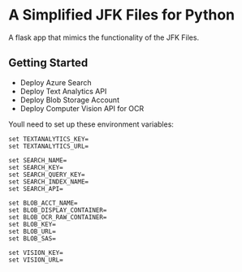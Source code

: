 # A Simplified JFK Files for Python

A flask app that mimics the functionality of the JFK Files.

## Getting Started

 * Deploy Azure Search
 * Deploy Text Analytics API
 * Deploy Blob Storage Account
 * Deploy Computer Vision API for OCR

Youll need to set up these environment variables:

    set TEXTANALYTICS_KEY=
    set TEXTANALYTICS_URL=

    set SEARCH_NAME=
    set SEARCH_KEY=
    set SEARCH_QUERY_KEY=
    set SEARCH_INDEX_NAME=
    set SEARCH_API=

    set BLOB_ACCT_NAME=
    set BLOB_DISPLAY_CONTAINER=
    set BLOB_OCR_RAW_CONTAINER=
    set BLOB_KEY=
    set BLOB_URL=
    set BLOB_SAS=

    set VISION_KEY=
    set VISION_URL=